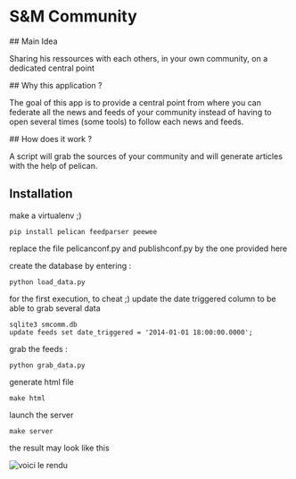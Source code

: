 # S&M Community

## Main Idea

Sharing his ressources with each others, in your own community, on a dedicated central point

## Why this application ?

The goal of this app is to provide a central point from where you can federate all the news and feeds of your community instead of having to open several times (some tools) to follow each news and feeds.

## How does it work ?

A script will grab the sources of your community and will generate articles with the help of pelican.

## Installation

make a virtualenv ;)

    pip install pelican feedparser peewee

replace the file pelicanconf.py and publishconf.py by the one provided here


create the database by entering :

    python load_data.py


for the first execution, to cheat ;) update the date triggered column to be able to grab several data

    sqlite3 smcomm.db
    update feeds set date_triggered = '2014-01-01 18:00:00.0000';


grab the feeds :

    python grab_data.py


generate html file

    make html

launch the server

    make server

the result may look like this

![voici le rendu](https://raw.githubusercontent.com/foxmask/smcomm/master/smcomm.png)
